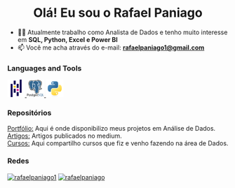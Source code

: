 <h1 align="center">Olá! Eu sou o Rafael Paniago</h1>

- 👨‍💻 Atualmente trabalho como Analista de Dados e tenho muito interesse em **SQL, Python, Excel e Power BI**
- 📫 Você me acha através do e-mail: **rafaelpaniago1@gmail.com**

<h3 align="left">Languages and Tools</h3>
<p align="left"> <a href="https://pandas.pydata.org/" target="_blank" rel="noreferrer"> <img src="https://raw.githubusercontent.com/devicons/devicon/2ae2a900d2f041da66e950e4d48052658d850630/icons/pandas/pandas-original.svg" alt="pandas" width="40" height="40"/> </a> <a href="https://www.postgresql.org" target="_blank" rel="noreferrer"> <img src="https://raw.githubusercontent.com/devicons/devicon/master/icons/postgresql/postgresql-original-wordmark.svg" alt="postgresql" width="40" height="40"/> </a> <a href="https://www.python.org" target="_blank" rel="noreferrer"> <img src="https://raw.githubusercontent.com/devicons/devicon/master/icons/python/python-original.svg" alt="python" width="40" height="40"/> </a> </p>

<h3 align="left">Repositórios</h3>
<a href="https://github.com/rafaelpaniago/portfolio">Portfólio:</a> Aqui é onde disponibilizo meus projetos em Análise de Dados.<br>
<a href="https://github.com/rafaelpaniago/artigos">Artigos:</a> Artigos publicados no medium.<br>
<a href="https://github.com/rafaelpaniago/cursos">Cursos:</a> Aqui compartilho cursos que fiz e venho fazendo na área de Dados.

<h3 align="left">Redes</h3>
<p align="left">
<a href="https://linkedin.com/in/rafaelpaniago1" target="blank"><img align="center" src="https://raw.githubusercontent.com/rahuldkjain/github-profile-readme-generator/master/src/images/icons/Social/linked-in-alt.svg" alt="rafaelpaniago1" height="30" width="40" /></a>
<a href="https://instagram.com/rafaelpaniago" target="blank"><img align="center" src="https://raw.githubusercontent.com/rahuldkjain/github-profile-readme-generator/master/src/images/icons/Social/instagram.svg" alt="rafaelpaniago" height="30" width="40" /></a>
</p>
<!--
### Hi there 👋


**rafaelpaniago/rafaelpaniago** is a ✨ _special_ ✨ repository because its `README.md` (this file) appears on your GitHub profile.

Here are some ideas to get you started:

- 🔭 I’m currently working on ...
- 🌱 I’m currently learning ...
- 👯 I’m looking to collaborate on ...
- 🤔 I’m looking for help with ...
- 💬 Ask me about ...
- 📫 How to reach me: ...
- 😄 Pronouns: ...
- ⚡ Fun fact: ...
-->
